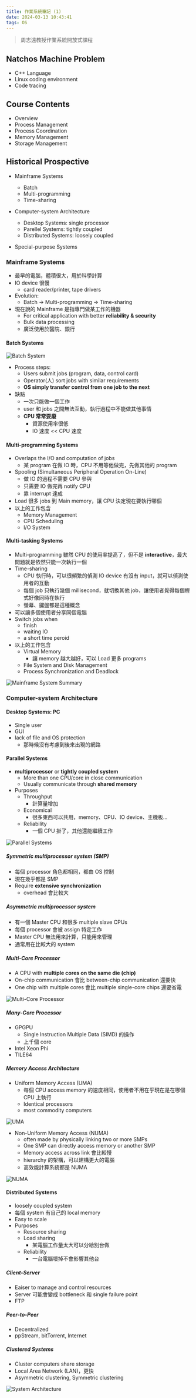 ```yaml
---
title: 作業系統筆記 (1)
date: 2024-03-13 10:43:41
tags: OS
---
```


> 周志遠教授作業系統開放式課程

## Natchos Machine Problem
- C++ Language
- Linux coding environment
- Code tracing

## Course Contents
- Overview
- Process Management
- Process Coordination
- Memory Management
- Storage Management

## Historical Prospective
- Mainframe Systems
  - Batch
  - Multi-programming
  - Time-sharing
  
- Computer-system Architecture
  - Desktop Systems: single processor
  - Parellel Systems: tightly coupled
  - Distributed Systems: loosely coupled

- Special-purpose Systems


### Mainframe Systems
- 最早的電腦，體積很大，用於科學計算
- IO device 很慢
  - card reader/printer, tape drivers
- Evolution:
  - Batch -> Multi-programming -> Time-sharing
- 現在說的 Mainframe 是指專門做某工作的機器
  - For critical application with better **reliability & security**
  - Bulk data processing
  - 廣泛使用於醫院、銀行

#### Batch Systems
![Batch System](./images/os-1/BatchSystem.png)
- Process steps:
  - Users submit jobs (program, data, control card)
  - Operator(人) sort jobs with similar requirements
  - **OS simply transfer control from one job to the next**
- 缺點
  - 一次只能做一個工作
  - user 和 jobs 之間無法互動，執行過程中不能做其他事情
  - **CPU 常常耍廢**
    - 資源使用率很低
    - IO 速度 << CPU 速度


#### Multi-programming Systems
- Overlaps the I/O and computation of jobs
  - 某 program 在做 IO 時，CPU 不用等他做完，先做其他的 program
- Spooling (Simultaneous Peripheral Operation On-Line)
  - 做 IO 的過程不需要 CPU 參與
  - 只需要 IO 做完再 notify CPU
  - 靠 interrupt 達成
- Load 很多 jobs 到 Main memory，讓 CPU 決定現在要執行哪個
- 以上的工作包含
  - Memory Management
  - CPU Scheduling
  - I/O System

#### Multi-tasking Systems
- Multi-programming 雖然 CPU 的使用率提高了，但不是 **interactive**，最大問題就是依然只能一次執行一個
- Time-sharing
  - CPU 執行時，可以很頻繁的偵測 IO device 有沒有 input，就可以偵測使用者的互動
  - 每個 job 只執行幾個 millisecond，就切換其他 job，讓使用者覺得每個程式好像同時在執行
  - 螢幕、鍵盤都是這種概念
- 可以讓多個使用者分享同個電腦
- Switch jobs when
  - finish
  - waiting IO
  - a short time peroid
- 以上的工作包含
  - Virtual Memory
    - 讓 memory 越大越好，可以 Load 更多 programs
  - File System and Disk Management
  - Process Synchronization and Deadlock

![Mainframe System Summary](./images/os-1/MainframeSystemSummary.png)


### Computer-system Architecture
#### Desktop Systems: PC
- Single user
- GUI
- lack of file and OS protection
  - 那時候沒有考慮到後來出現的網路

#### Parallel Systems
- **multiprocessor** or **tightly coupled system**
  - More than one CPU/core in close communication
  - Usually communicate through **shared memory**
- Purposes
  - Throughput
    - 計算量增加
  - Economical
    - 很多東西可以共用，memory、CPU、IO device、主機板...
  - Reliability
    - 一個 CPU 掛了，其他還能繼續工作

![Parallel Systems](./images/os-1/ParallelSystems.png)

##### Symmetric multiprocessor system (SMP)
- 每個 processor 角色都相同，都由 OS 控制
- 現在幾乎都是 SMP
- Require **extensive synchronization**
  - overhead 會比較大

##### Asymmetric multiprocessor system
- 有一個 Master CPU 和很多 multiple slave CPUs
- 每個 processor 會被 assign 特定工作
- Master CPU 無法用來計算，只能用來管理
- 通常用在比較大的 system

##### Multi-Core Processor
- A CPU with **multiple cores on the same die (chip)**
- On-chip communication 會比 between-chip communication 還要快
- One chip with multiple cores 會比 multiple single-core chips 還要省電
  
![Multi-Core Processor](./images/os-1/MultiCoreProcessor.png)

##### Many-Core Processor
- GPGPU
  - Single Instruction Multiple Data (SIMD) 的操作
  - 上千個 core
- Intel Xeon Phi
- TILE64

##### Memory Access Architecture
- Uniform Memory Access (UMA)
  - 每個 CPU access memory 的速度相同，使用者不用在乎現在是在哪個 CPU 上執行
  - Identical processors
  - most commodity computers
  
![UMA](./images/os-1/UMA.png)


- Non-Uniform Memory Access (NUMA)
  - often made by physically linking two or more SMPs
  - One SMP can directly access memory or another SMP
  - Memory access across link 會比較慢
  - hierarchy 的架構，可以建構更大的電腦
  - 高效能計算系統都是 NUMA
  
![NUMA](./images/os-1/NUMA.png)


#### Distributed Systems
- loosely coupled system
- 每個 system 有自己的 local memory
- Easy to scale
- Purposes
  - Resource sharing
  - Load sharing
    - 某電腦工作量太大可以分給別台做
  - Reliability
    - 一台電腦壞掉不會影響其他台


##### Client-Server
- Eaiser to manage and control resources
- Server 可能會變成 bottleneck 和 single failure point
- FTP

##### Peer-to-Peer
- Decentralized
- ppStream, bitTorrent, Internet

##### Clustered Systems
- Cluster computers share storage
- Local Area Network (LAN)，更快
- Asymmetric clustering, Symmetric clustering

![System Architecture](./images/os-1/SystemArchitecture.png)